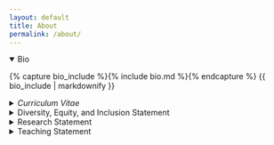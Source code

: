 ```yaml
---
layout: default
title: About
permalink: /about/
---
```


<details class="lollipop" open>
<summary class="lollipop">Bio<span style="width:1em;"></span> <a href="/bio"><i class="icon-web-page-click"></i></a></summary>

<div class="lollipop-detail exit-cursor" onclick="if (event.target.tagName != 'A') this.parentElement.removeAttribute('open');">

{% capture bio_include %}{% include bio.md %}{% endcapture %}
{{ bio_include | markdownify }}
</div>

</details>

<details class="lollipop">
<summary class="lollipop"><i>Curriculum Vitae</i><span style="width:1em;"></span> <a href="{{site.baseurl}}/resources/curriculum_vitae.pdf"><i class="icon-web-page-click"></i></a></summary>

<div class="lollipop-detail exit-cursor" onclick="if (event.target.tagName != 'A') this.parentElement.removeAttribute('open');">
<a href="{{site.baseurl}}/resources/curriculum_vitae.pdf">PDF <i class="icon-web-page-click"></i></a>
</div>

</details>

<details class="lollipop">
<summary class="lollipop">Diversity, Equity, and Inclusion Statement<span style="width:1em;"></span> <a href="{{site.baseurl}}/dei-statement/"><i class="icon-web-page-click"></i></a></summary>

<div class="lollipop-detail exit-cursor" onclick="if (event.target.tagName != 'A') this.parentElement.removeAttribute('open');">

{% capture deis_include %}{% include professional-statements/dei.md %}{% endcapture %}
{{ deis_include | markdownify }}
</div>

</details>

<details class="lollipop">
<summary class="lollipop">Research Statement<span style="width:1em;"></span> <a href="{{site.baseurl}}/research-statement/"><i class="icon-web-page-click"></i></a></summary>
<div class="lollipop-detail exit-cursor" onclick="if (event.target.tagName != 'A') this.parentElement.removeAttribute('open');">

{% capture rs_include %}{% include professional-statements/research.md %}{% endcapture %}
{{ rs_include | markdownify }}
</div>

</details>

<details class="lollipop">
<summary class="lollipop">Teaching Statement<span style="width:1em;"></span> <a href="{{site.baseurl}}/teaching-statement/"><i class="icon-web-page-click"></i></a></summary>

<div class="lollipop-detail exit-cursor" onclick="if (event.target.tagName != 'A') this.parentElement.removeAttribute('open');">

{% capture ts_include %}{% include professional-statements/teaching.md %}{% endcapture %}
{{ ts_include | markdownify }}
</div>

</details>
